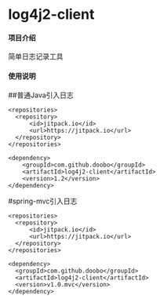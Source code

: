 # log4j2-client
#### 项目介绍
简单日志记录工具

#### 使用说明
##普通Java引入日志
```
<repositories>
  <repository>
      <id>jitpack.io</id>
      <url>https://jitpack.io</url>
  </repository>
</repositories>
  
<dependency>
    <groupId>com.github.doobo</groupId>
    <artifactId>log4j2-client</artifactId>
    <version>1.2</version>
</dependency>
```

#spring-mvc引入日志
```
<repositories>
  <repository>
      <id>jitpack.io</id>
      <url>https://jitpack.io</url>
  </repository>
</repositories>
  
<dependency>
  <groupId>com.github.doobo</groupId>
  <artifactId>log4j2-client</artifactId>
  <version>v1.0.mvc</version>
</dependency>
```

